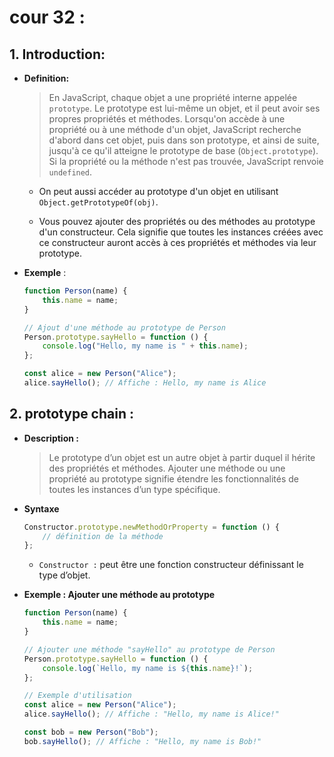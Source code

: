 # cour 32 :

## 1. **Introduction:**

-   **Definition:**

    > En JavaScript, chaque objet a une propriété interne appelée `prototype`. Le prototype est lui-même un objet, et il peut avoir ses propres propriétés et méthodes. Lorsqu'on accède à une propriété ou à une méthode d'un objet, JavaScript recherche d'abord dans cet objet, puis dans son prototype, et ainsi de suite, jusqu'à ce qu'il atteigne le prototype de base (`Object.prototype`). Si la propriété ou la méthode n'est pas trouvée, JavaScript renvoie `undefined`.

    -   On peut aussi accéder au prototype d'un objet en utilisant `Object.getPrototypeOf(obj)`.

    -   Vous pouvez ajouter des propriétés ou des méthodes au prototype d'un constructeur. Cela signifie que toutes les instances créées avec ce constructeur auront accès à ces propriétés et méthodes via leur prototype.

-   **Exemple** :

    ```javascript
    function Person(name) {
        this.name = name;
    }

    // Ajout d'une méthode au prototype de Person
    Person.prototype.sayHello = function () {
        console.log("Hello, my name is " + this.name);
    };

    const alice = new Person("Alice");
    alice.sayHello(); // Affiche : Hello, my name is Alice
    ```

## 2. **prototype chain :**

-   **Description :**

    > Le prototype d’un objet est un autre objet à partir duquel il hérite des propriétés et méthodes. Ajouter une méthode ou une propriété au prototype signifie étendre les fonctionnalités de toutes les instances d’un type spécifique.

-   **Syntaxe**

    ```javascript
    Constructor.prototype.newMethodOrProperty = function () {
        // définition de la méthode
    };
    ```

    -   `Constructor :` peut être une fonction constructeur définissant le type d’objet.

-   **Exemple : Ajouter une méthode au prototype**

    ```javascript
    function Person(name) {
        this.name = name;
    }

    // Ajouter une méthode "sayHello" au prototype de Person
    Person.prototype.sayHello = function () {
        console.log(`Hello, my name is ${this.name}!`);
    };

    // Exemple d'utilisation
    const alice = new Person("Alice");
    alice.sayHello(); // Affiche : "Hello, my name is Alice!"

    const bob = new Person("Bob");
    bob.sayHello(); // Affiche : "Hello, my name is Bob!"
    ```
